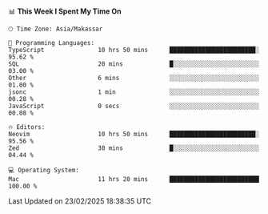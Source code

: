 <!--START_SECTION:waka-->
📊 **This Week I Spent My Time On** 

```text
🕑︎ Time Zone: Asia/Makassar

💬 Programming Languages: 
TypeScript               10 hrs 50 mins      ████████████████████████░   95.62 % 
SQL                      20 mins             █░░░░░░░░░░░░░░░░░░░░░░░░   03.00 % 
Other                    6 mins              ░░░░░░░░░░░░░░░░░░░░░░░░░   01.00 % 
jsonc                    1 min               ░░░░░░░░░░░░░░░░░░░░░░░░░   00.28 % 
JavaScript               0 secs              ░░░░░░░░░░░░░░░░░░░░░░░░░   00.08 % 

🔥 Editors: 
Neovim                   10 hrs 50 mins      ████████████████████████░   95.56 % 
Zed                      30 mins             █░░░░░░░░░░░░░░░░░░░░░░░░   04.44 % 

💻 Operating System: 
Mac                      11 hrs 20 mins      █████████████████████████   100.00 % 
```


 Last Updated on 23/02/2025 18:38:35 UTC
<!--END_SECTION:waka-->
